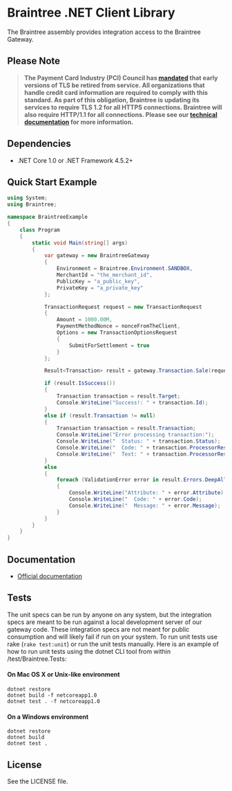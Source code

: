 # Braintree .NET Client Library

The Braintree assembly provides integration access to the Braintree Gateway.

## Please Note
> **The Payment Card Industry (PCI) Council has [mandated](http://blog.pcisecuritystandards.org/migrating-from-ssl-and-early-tls) that early versions of TLS be retired from service.  All organizations that handle credit card information are required to comply with this standard. As part of this obligation, Braintree is updating its services to require TLS 1.2 for all HTTPS connections. Braintree will also require HTTP/1.1 for all connections. Please see our [technical documentation](https://github.com/paypal/tls-update) for more information.**

## Dependencies

* .NET Core 1.0 or .NET Framework 4.5.2+

## Quick Start Example

```csharp
using System;
using Braintree;

namespace BraintreeExample
{
    class Program
    {
        static void Main(string[] args)
        {
            var gateway = new BraintreeGateway
            {
                Environment = Braintree.Environment.SANDBOX,
                MerchantId = "the_merchant_id",
                PublicKey = "a_public_key",
                PrivateKey = "a_private_key"
            };

            TransactionRequest request = new TransactionRequest
            {
                Amount = 1000.00M,
                PaymentMethodNonce = nonceFromTheClient,
                Options = new TransactionOptionsRequest
                {
                    SubmitForSettlement = true
                }
            };

            Result<Transaction> result = gateway.Transaction.Sale(request);

            if (result.IsSuccess())
            {
                Transaction transaction = result.Target;
                Console.WriteLine("Success!: " + transaction.Id);
            }
            else if (result.Transaction != null)
            {
                Transaction transaction = result.Transaction;
                Console.WriteLine("Error processing transaction:");
                Console.WriteLine("  Status: " + transaction.Status);
                Console.WriteLine("  Code: " + transaction.ProcessorResponseCode);
                Console.WriteLine("  Text: " + transaction.ProcessorResponseText);
            }
            else
            {
                foreach (ValidationError error in result.Errors.DeepAll())
                {
                    Console.WriteLine("Attribute: " + error.Attribute);
                    Console.WriteLine("  Code: " + error.Code);
                    Console.WriteLine("  Message: " + error.Message);
                }
            }
        }
    }
}
```

## Documentation

* [Official documentation](https://developers.braintreepayments.com/dotnet/sdk/server/overview)

## Tests

The unit specs can be run by anyone on any system, but the integration specs are meant to be run against a local development server of our gateway code. These integration specs are not meant for public consumption and will likely fail if run on your system. To run unit tests use rake (`rake test:unit`) or run the unit tests manually. Here is an example of how to run unit tests using the dotnet CLI tool from within /test/Braintree.Tests:

#### On Mac OS X or Unix-like environment
```
dotnet restore
dotnet build -f netcoreapp1.0
dotnet test . -f netcoreapp1.0
```

#### On a Windows environment
```
dotnet restore
dotnet build
dotnet test .
```

## License

See the LICENSE file.
